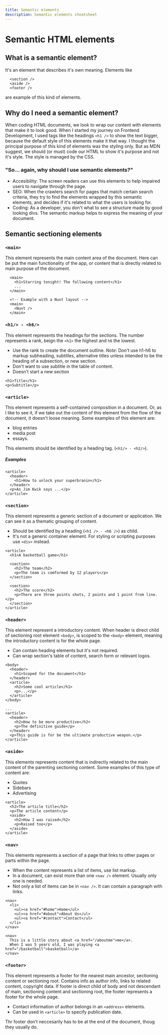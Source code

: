 ```yaml
---
title: Semantic elements
description: Semantic elements cheatsheet
---
```


# Semantic HTML elements
## What is a semantic element?
It's an element that describes it's own meaning. Elements like
``` markup
  <section />
  <aside />
  <footer />
```
are example of this kind of elements.

## Why do I need a semantic element?
When coding HTML documents, we look to wrap our content with elements that make it to look good. When I started my journey on Frontend Development, I used tags like the headings `<h1 />` to show the text bigger, because the default style of this elements make it that way. I thought the principal purpose of this kind of elements was the styling only. But as MDN suggest, we should (or must) code our HTML to show it's purpose and not it's style. The style is managed by the CSS.

### "So... again, why should I use semantic elements?"
* Accesibility: The screen readers can use this elements to help impaired users to navigate through the page.
* SEO: When the crawlers search for pages that match certain search criteria, they try to find the elements wrapped by this semantic elements, and decides if it's related to what the users is looking for.
* Coding: As a developer, you don't what to see a structure made by good looking divs. The semantic markup helps to express the meaning of your document.

## Semantic sectioning elements
### `<main>`
This element represents the main content area of the document.
Here can be put the main functionality of the app, or content that is directly related to main purpose of the document.
``` markup
  <main>
    <h1>Starring tonight! The following content</h1>
    ...
  </main>

  <!-- Example with a Nuxt layout -->
  <main>
    <Nuxt />
  </main>
```

### `<h1/> - <h6/>`
This element represents the headings for the sections.
The number represents a rank, beign the `<h1>` the highest and `h6` the lowest.
* Use the rank to create the document outline.
*Note*: Don't use h1-h6 to markup subheading, subtitles, alternative titles unless intended to be the heading of a subsection, or new section.
* Don't want to use subtitle in the table of content.
* Doesn't start a new section

``` markup
<h1>Title</h1>
<p>Subtitle</p>
```

### `<article>`
This element represents a self-contained composition in a document. Or, as I like to see it, if we take out the content of this element from the flow of the document, it doesn't loose meaning. Some examples of this element are:
* blog entries
* media post
* essays.

This elements should be identified by a heading tag. (`<h1/> - <h2/>`).

##### Examples
``` markup
<article>
  <header>
    <h1>How to unlock your superbranin</h1>
  </header>
  <p>As Jim Kwik says ...</p>
</article>
```

### `<section>`
This element represents a generic section of a document or application. We can see it as a thematic grouping of content.
* Should be identified by a heading (`<h1 /> - <h6 />`) as child.
* It's not a generic container element. For styling or scripting purposes use `<div>` instead.

``` markup
<article>
  <h1>A basketball game</h1>

  <section>
    <h2>The team</h2>
    <p>The team is comformed by 12 players</p>
  </section>

  <section>
    <h2>The score</h2>
    <p>There are three points shots, 2 points and 1 point from line.</p>
  </section>
</article>
```

### `<header>`
This element represent a introductory content.
When header is direct child of sectioning root element `<body>`, is scoped to the `<body>` element, meaning the introductory content is for the whole page.
* Can contain heading elements but it's not required.
* Can wrap section's table of content, search form or relevant logos.

``` markup
<body>
  <header>
    <h1>Scoped for the document</h1>
  </header>
  <article>
    <h2>Some cool article</h1>
    <p>...</p>
  </article>
</body>
```

``` markup
...
<article>
  <header>
    <h2>How to be more productive</h2>
    <p>The definitive guide</p>
  </header>
  <p>This guide is for be the ultimate productive weapon.</p>
</article>
```

### `<aside>`
This elements represents content that is indirectly related to the main content of the parenting sectioning content. Some examples of this type of content are:
* Quotes
* Sidebars
* Advertising

``` markup
<article>
  <h2>The article title</h2>
  <p>The article content</p>
  <aside>
    <h2>How I was raised</h2>
    <p>Raised too</p>
  </aside>
</article>
```


### `<nav>`
This elements represents a section of a page that links to other pages or parts within the page.
* When the content represents a list of items, use list markup.
* In a document, can exist more than one `<nav />` element. Usually only one is needed.
* Not only a list of items can be in `<nav />`. It can contain a paragraph with links.

``` markup
<nav>
  <li>
    <ul><a href="#home">Home</ul>
    <ul><a href="#about">About Us</ul>
    <ul><a href="#contact">Contact</ul>
  </li>
</nav>
```

``` markup
<nav>
  This is a little story about <a href="/aboutme">me</a>.
  When I was 5 years old, I was playing <a href="/basketball">basketball</a>
</nav>
```

### `<footer>`
This element represents a footer for the nearest main ancestor, sectioning content or sectioning root. Contains info as author info, links to related content, copyright data.
If footer is direct child of body and not descendant of main, sectioning content and sectioning root, the footer represents a footer for the whole page.
* Contact information of author belongs in an `<address>` elements.
* Can be used in `<article>` to specify publication date.

Thr footer don't neccesarily has to be at the end of the document, thoug they usually do.